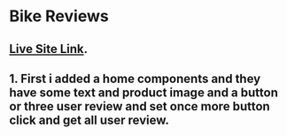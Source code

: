 # Bike Reviews

## [Live Site Link](https://assaignment-nine-bike-review.netlify.app/).

## 1. First i added a home components and they have some text and product image and a button or three user review and set once more button click and get all user review. 
